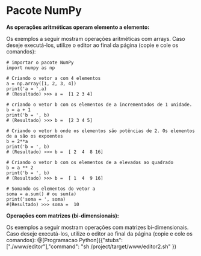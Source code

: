 # Pacote NumPy

**As operações aritméticas operam elemento a elemento:**

Os exemplos a seguir mostram  operações aritméticas com arrays. Caso deseje executá-los, utilize o editor ao final da página (copie e cole os comandos):

``` 
# importar o pacote NumPy
import numpy as np

# Criando o vetor a com 4 elementos
a = np.array([1, 2, 3, 4])
print('a = ',a)
# (Resultado) >>> a =  [1 2 3 4]

# criando o vetor b com os elementos de a incrementados de 1 unidade.
b = a + 1
print('b = ', b)
# (Resultado) >>> b =  [2 3 4 5]

# Criando o vetor b onde os elementos são potências de 2. Os elementos de a são os expoentes
b = 2**a
print('b = ', b)
# (Resultado) >>> b =  [ 2  4  8 16]

# Criando o vetor b com os elementos de a elevados ao quadrado
b = a ** 2
print('b = ', b)
# (Resultado) >>> b =  [ 1  4  9 16]

# Somando os elementos do vetor a
soma = a.sum() # ou sum(a)
print('soma = ', soma)
#(Resultado) >>> soma =  10

```

**Operações com matrizes (bi-dimensionais):**

Os exemplos a seguir mostram  operações com matrizes bi-dimensionais. Caso deseje executá-los, utilize o editor ao final da página (copie e cole os comandos):
@[Programacao Python]({"stubs": ["./www/editor"],"command": "sh /project/target/www/editor2.sh" })


